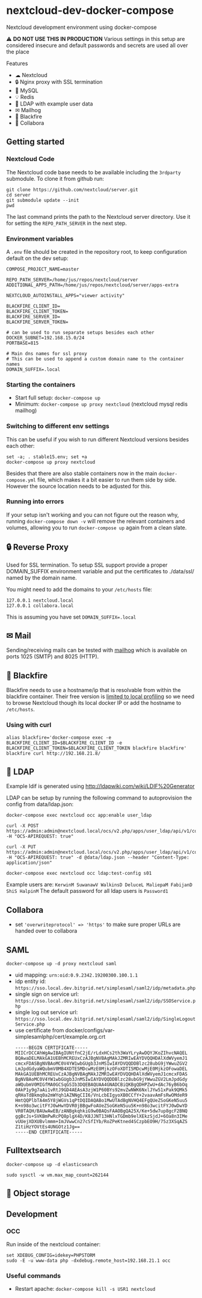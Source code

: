 # nextcloud-dev-docker-compose

Nextcloud development environment using docker-compose 

⚠ **DO NOT USE THIS IN PRODUCTION** Various settings in this setup are considered insecure and default passwords and secrets are used all over the place

Features

- ☁ Nextcloud
- 🔒 Nginx proxy with SSL termination
- 💾 MySQL
- 💡 Redis
- 👥 LDAP with example user data
- ✉ Mailhog
- 🚀 Blackfire
- 📄 Collabora

## Getting started

### Nextcloud Code

The Nextcloud code base needs to be available including the `3rdparty` submodule.
To clone it from github run:

```
git clone https://github.com/nextcloud/server.git
cd server
git submodule update --init
pwd
```
The last command prints the path to the Nextcloud server directory.
Use it for setting the `REPO_PATH_SERVER` in the next step.

### Environment variables

A `.env` file should be created in the repository root, to keep configuration default on the dev setup:

```
COMPOSE_PROJECT_NAME=master

REPO_PATH_SERVER=/home/jus/repos/nextcloud/server
ADDITIONAL_APPS_PATH=/home/jus/repos/nextcloud/server/apps-extra

NEXTCLOUD_AUTOINSTALL_APPS="viewer activity"

BLACKFIRE_CLIENT_ID=
BLACKFIRE_CLIENT_TOKEN=
BLACKFIRE_SERVER_ID=
BLACKFIRE_SERVER_TOKEN=

# can be used to run separate setups besides each other
DOCKER_SUBNET=192.168.15.0/24
PORTBASE=815

# Main dns names for ssl proxy
# This can be used to append a custom domain name to the container names
DOMAIN_SUFFIX=.local
```

### Starting the containers

- Start full setup: `docker-compose up`
- Minimum: `docker-compose up proxy nextcloud` (nextcloud mysql redis mailhog)

### Switching to different env settings

This can be useful if you wish to run different Nextcloud versions besides each other:

```
set -a; . stable15.env; set +a
docker-compose up proxy nextcloud
```

Besides that there are also stable containers now in the main
`docker-compose.yml` file, which makes it a bit easier to run them side by
side. However the source location needs to be adjusted for this.

### Running into errors

If your setup isn't working and you can not figure out the reason why, running
`docker-compose down -v` will remove the relevant containers and volumes,
allowing you to run `docker-compose up` again from a clean slate.


## 🔒 Reverse Proxy

Used for SSL termination. To setup SSL support provide a proper DOMAIN_SUFFIX environment variable and put the certificates to ./data/ssl/ named by the domain name.

You might need to add the domains to your `/etc/hosts` file:

```
127.0.0.1 nextcloud.local
127.0.0.1 collabora.local
```

This is assuming you have set `DOMAIN_SUFFIX=.local`

## ✉ Mail

Sending/receiving mails can be tested with [mailhog](https://github.com/mailhog/MailHog) which is available on ports 1025 (SMTP) and 8025 (HTTP).

## 🚀 Blackfire

Blackfire needs to use a hostname/ip that is resolvable from within the blackfire container. Their free version is [limited to local profiling](https://support.blackfire.io/troubleshooting/hack-edition-users-cannot-profile-non-local-http-applications) so we need to browse Nextcloud though its local docker IP or add the hostname to `/etc/hosts`.

### Using with curl

```
alias blackfire='docker-compose exec -e BLACKFIRE_CLIENT_ID=$BLACKFIRE_CLIENT_ID -e BLACKFIRE_CLIENT_TOKEN=$BLACKFIRE_CLIENT_TOKEN blackfire blackfire'
blackfire curl http://192.168.21.8/
```

## 👥 LDAP

Example ldif is generated using http://ldapwiki.com/wiki/LDIF%20Generator

LDAP can be setup by running the following command to autoprovision the config from data/ldap.json:

```
docker-compose exec nextcloud occ app:enable user_ldap

curl -X POST https://admin:admin@nextcloud.local/ocs/v2.php/apps/user_ldap/api/v1/config -H "OCS-APIREQUEST: true"

curl -X PUT https://admin:admin@nextcloud.local/ocs/v2.php/apps/user_ldap/api/v1/config/s01 -H "OCS-APIREQUEST: true" -d @data/ldap.json --header "Content-Type: application/json"

docker-compose exec nextcloud occ ldap:test-config s01
```

Example users are: `KerwinM SuwanawV WalkinsD DeluceL MaliepaM FabijanD ShiS HalpinM` The default password for all ldap users is `Password1`

## Collabora

- set `'overwriteprotocol' => 'https'` to make sure proper URLs are handed over to collabora

## SAML

```
docker-compose up -d proxy nextcloud saml
```

- uid mapping: `urn:oid:0.9.2342.19200300.100.1.1`
- idp entity id: `https://sso.local.dev.bitgrid.net/simplesaml/saml2/idp/metadata.php`
- single sign on service url: `https://sso.local.dev.bitgrid.net/simplesaml/saml2/idp/SSOService.php`
- single log out service url: `https://sso.local.dev.bitgrid.net/simplesaml/saml2/idp/SingleLogoutService.php`
- use certificate from docker/configs/var-simplesamlphp/cert/example.org.crt
  ```
  -----BEGIN CERTIFICATE-----
  MIICrDCCAhWgAwIBAgIUNtfnC2jE/rLdxHCs2th3WaYLryAwDQYJKoZIhvcNAQEL
  BQAwaDELMAkGA1UEBhMCREUxCzAJBgNVBAgMAkJZMRIwEAYDVQQHDAlXdWVyemJ1
  cmcxFDASBgNVBAoMC0V4YW1wbGUgb3JnMSIwIAYDVQQDDBlzc28ubG9jYWwuZGV2
  LmJpdGdyaWQubmV0MB4XDTE5MDcwMzE0MjkzOFoXDTI5MDcwMjE0MjkzOFowaDEL
  MAkGA1UEBhMCREUxCzAJBgNVBAgMAkJZMRIwEAYDVQQHDAlXdWVyemJ1cmcxFDAS
  BgNVBAoMC0V4YW1wbGUgb3JnMSIwIAYDVQQDDBlzc28ubG9jYWwuZGV2LmJpdGdy
  aWQubmV0MIGfMA0GCSqGSIb3DQEBAQUAA4GNADCBiQKBgQDHPZwU+dAc76yB6bOq
  0AkP1y9g7aAi1vRtJ9GD4AEAsA3zjW1P60BYs92mvZwNWK6NxlJYw51xPak9QMk5
  qRHaTdBkmq0a2mWYqh1AZNNgCII6/VnLcbEIgyoXB0CCfY+2vaavAmFsRwOMdeR9
  HmtQQPlbTA4m5Y8jWGVs1qPtDQIDAQABo1MwUTAdBgNVHQ4EFgQUeZSoGKeN5uu5
  K+n98o3wcitFYJ0wHwYDVR0jBBgwFoAUeZSoGKeN5uu5K+n98o3wcitFYJ0wDwYD
  VR0TAQH/BAUwAwEB/zANBgkqhkiG9w0BAQsFAAOBgQA25X/Ke+5dw7up8gcF2BNQ
  ggBcJs+SVKBmPwRcPQ8plgX4D/K8JJNT13HNlxTGDmb9elXEkzSjdJ+6Oa8n3IMe
  vUUejXDXUBvlmmm+ImJVwwCn27cSfIYb/RoZPeKtned4SCzpbEO9H/75z3XSqAZS
  Z1tiHzYOVtEs4UNGOtz1Jg==
  -----END CERTIFICATE-----
  ```
## Fulltextsearch

```
docker-compose up -d elasticsearch
```

`sudo sysctl -w vm.max_map_count=262144`

## 🚧 Object storage

## Development

### OCC

Run inside of the nextcloud container:
```
set XDEBUG_CONFIG=idekey=PHPSTORM
sudo -E -u www-data php -dxdebug.remote_host=192.168.21.1 occ
```

### Useful commands

- Restart apache: `docker-compose kill -s USR1 nextcloud`
